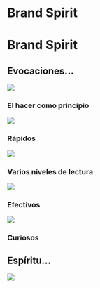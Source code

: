 # Brand Spirit

<h1 class="big-title">Brand Spirit</h1>

## Evocaciones...

<div class="item-list">
  <div class="block-image">
    <img src="http://thonet.realized.es/doc/img/brand/experience/hacer-como-principio@2x.png"/>
  </div>
  <div class="block-title">
    <h3>El hacer como principio</h3>
  </div>
 </div>

 <div class="item-list">
   <div class="block-image">
    <img src="http://thonet.realized.es/doc/img/brand/experience/rapidos@2x.png"/>
   </div>
   <div class="block-title">
     <h3>Rápidos</h3>
   </div>
  </div>

  <div class="item-list">
    <div class="block-image">
      <img src="http://thonet.realized.es/doc/img/brand/experience/varios-niveles@2x.png"/>
    </div>
    <div class="block-title">
      <h3>Varios niveles de lectura</h3>
    </div>
   </div>

  <div class="item-list">
     <div class="block-image">
      <img src="http://thonet.realized.es/doc/img/brand/experience/efectivos@2x.png"/>
     </div>
     <div class="block-title">
       <h3>Efectivos</h3>
     </div>
    </div>

  <div class="item-list">
    <div class="block-image">
      <img src="http://thonet.realized.es/doc/img/brand/experience/curiosos@2x.png"/>
    </div>
    <div class="block-title">
      <h3>Curiosos</h3>
    </div>
  </div>

## Espíritu...

<div class="center-image">
  <img src="http://thonet.realized.es/doc/img/brand/experience/espiritu@2x.png"/>
</div>
